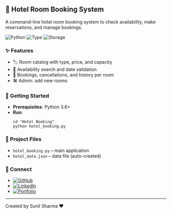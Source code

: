 ## 🏨 Hotel Room Booking System

A command-line hotel room booking system to check availability, make reservations, and manage bookings.

![Python](https://img.shields.io/badge/Python-3.6%2B-3776AB?logo=python&logoColor=white)
![Type](https://img.shields.io/badge/App-CLI-5E5E5E)
![Storage](https://img.shields.io/badge/Storage-JSON-informational)

### ✨ Features
- 🏷️ Room catalog with type, price, and capacity
- 📅 Availability search and date validation
- 📝 Bookings, cancellations, and history per room
- 🛠️ Admin: add new rooms

### 🚀 Getting Started
- **Prerequisites**: Python 3.6+
- **Run**:
  ```
  cd "Hotel Booking"
  python hotel_booking.py
  ```

### 📁 Project Files
- `hotel_booking.py` – main application
- `hotel_data.json` – data file (auto-created)

### 🔗 Connect
- [![GitHub](https://img.shields.io/badge/GitHub-100000?logo=github&logoColor=white)](https://github.com/sunbyte16)
- [![LinkedIn](https://img.shields.io/badge/LinkedIn-0A66C2?logo=linkedin&logoColor=white)](https://www.linkedin.com/in/sunil-kumar-bb88bb31a/)
- [![Portfolio](https://img.shields.io/badge/Portfolio-000000?logo=firefox&logoColor=white)](https://lively-dodol-cc397c.netlify.app)

---

Created by Sunil Sharma ❤️
